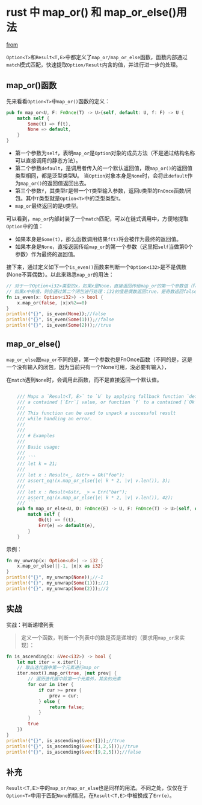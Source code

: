# rust 中 map_or() 和 map_or_else()用法

[from](https://blog.csdn.net/linysuccess/article/details/124873579)

`Option<T>`和`Result<T,E>`中都定义了`map_or/map_or_else`函数，函数内部通过`match`模式匹配，快速提取`Option/Result`内含的值，并进行进一步的处理。

## map_or()函数

先来看看`Option<T>`中`map_or()`函数的定义：

```rust
pub fn map_or<U, F: FnOnce(T) -> U>(self, default: U, f: F) -> U {
    match self {
        Some(t) => f(t),
        None => default,
    }
}
```

- 第一个参数为`self`，表明`map_or`是`Option`对象的成员方法（不是通过结构名称可以直接调用的静态方法）。
- 第二个参数`default`，是调用者传入的一个默认返回值，跟`map_or()`的返回值类型相同，都是泛型类型**U**。 当`Option`对象本身是`None`时，会将此`default`作为`map_or()`的返回值返回出去。
- 第三个参数`f`，其类型`F`是带一个`T`类型输入参数，返回`U`类型的`FnOnce`函数/闭包。其中`T`类型就是`Option<T>`中的泛型类型`T`。 
- `map_or`最终返回的是`U`类型。

可以看到，`map_or`内部封装了一个`match`匹配，可以在链式调用中，方便地提取`Option`中的值：

- 如果本身是`Some(t)`，那么函数调用结果`f(t)`将会被作为最终的返回值。
- 如果本身是`None`，直接返回传给`map_or`的第一个参数（这里把`self`当做第0个参数）作为最终的返回值。

接下来，通过定义如下一个`is_even()`函数来判断一个`Option<i32>`是不是偶数(None不算偶数）。以此来熟悉`map_or`的用法：

```rust
// 对于一个Option<i32>类型的x，如果x是None，直接返回传给map_or的第一个参数值（false），
// 如果x中有值，则会通过第二个闭包进行处理：i32的值是偶数返回true，是奇数返回false。
fn is_even(x: Option<i32>) -> bool {
    x.map_or(false, |x|x%2==0)
}
println!("{}", is_even(None));//false
println!("{}", is_even(Some(1)));//false
println!("{}", is_even(Some(2)));//true
```

## map_or_else()

`map_or_else`跟`map_or`不同的是，第一个参数也是FnOnce函数（不同的是，这是一个没有输入的闭包，因为当前只有一个None可用，没必要有输入），

在`match`遇到`None`时，会调用此函数，而不是直接返回一个默认值。

```rust

    /// Maps a `Result<T, E>` to `U` by applying fallback function `default` to
    /// a contained [`Err`] value, or function `f` to a contained [`Ok`] value.
    ///
    /// This function can be used to unpack a successful result
    /// while handling an error.
    ///
    ///
    /// # Examples
    ///
    /// Basic usage:
    ///
    /// ```
    /// let k = 21;
    ///
    /// let x : Result<_, &str> = Ok("foo");
    /// assert_eq!(x.map_or_else(|e| k * 2, |v| v.len()), 3);
    ///
    /// let x : Result<&str, _> = Err("bar");
    /// assert_eq!(x.map_or_else(|e| k * 2, |v| v.len()), 42);
    /// ```
    pub fn map_or_else<U, D: FnOnce(E) -> U, F: FnOnce(T) -> U>(self, default: D, f: F) -> U {
        match self {
            Ok(t) => f(t),
            Err(e) => default(e),
        }
    }
```

示例：

```rust
fn my_unwrap(x: Option<u8>) -> i32 { 
    x.map_or_else(||-1, |x|x as i32)
}
println!("{}", my_unwrap(None));//-1
println!("{}", my_unwrap(Some(1)));//1
println!("{}", my_unwrap(Some(2)));//2
```


## 实战

实战：判断递增列表

> 定义一个函数，判断一个列表中的数是否是递增的（要求用`map_or`来实现）：

```rust
fn is_ascending(x: &Vec<i32>) -> bool {
    let mut iter = x.iter();
    // 取出迭代器中第一个元素进行map_or
    iter.next().map_or(true, |mut prev| {
    	// 遍历迭代器中除第一个元素外，其余的元素
        for cur in iter {
            if cur >= prev {
                prev = cur;
            } else {
                return false;
            }
        }
        true
    })
}
println!("{}", is_ascending(&vec![]));//true
println!("{}", is_ascending(&vec![1,2,5]));//true
println!("{}", is_ascending(&vec![9,2,5]));//false
```

## 补充

`Result＜T,E＞`中的`map_or/map_or_else`也是同样的用法。不同之处，仅仅在于`Option<T>`中用于匹配`None`的情况，在`Result＜T,E＞`中被换成了`Err(e)`。
